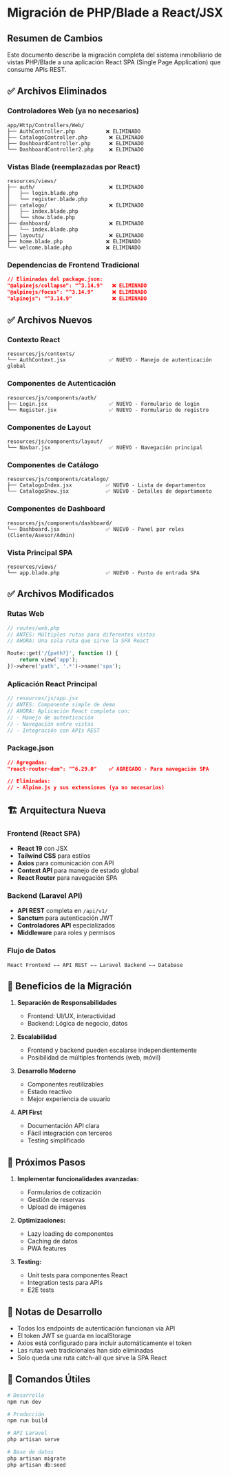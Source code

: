 # Migración de PHP/Blade a React/JSX

## Resumen de Cambios

Este documento describe la migración completa del sistema inmobiliario de vistas PHP/Blade a una aplicación React SPA (Single Page Application) que consume APIs REST.

## ✅ Archivos Eliminados

### Controladores Web (ya no necesarios)
```
app/Http/Controllers/Web/
├── AuthController.php          ❌ ELIMINADO
├── CatalogoController.php       ❌ ELIMINADO
├── DashboardController.php      ❌ ELIMINADO
└── DashboardController2.php     ❌ ELIMINADO
```

### Vistas Blade (reemplazadas por React)
```
resources/views/
├── auth/                        ❌ ELIMINADO
│   ├── login.blade.php
│   └── register.blade.php
├── catalogo/                    ❌ ELIMINADO
│   ├── index.blade.php
│   └── show.blade.php
├── dashboard/                   ❌ ELIMINADO
│   └── index.blade.php
├── layouts/                     ❌ ELIMINADO
├── home.blade.php              ❌ ELIMINADO
└── welcome.blade.php           ❌ ELIMINADO
```

### Dependencias de Frontend Tradicional
```json
// Eliminadas del package.json:
"@alpinejs/collapse": "^3.14.9"   ❌ ELIMINADO
"@alpinejs/focus": "^3.14.9"      ❌ ELIMINADO
"alpinejs": "^3.14.9"             ❌ ELIMINADO
```

## ✅ Archivos Nuevos

### Contexto React
```
resources/js/contexts/
└── AuthContext.jsx              ✅ NUEVO - Manejo de autenticación global
```

### Componentes de Autenticación
```
resources/js/components/auth/
├── Login.jsx                    ✅ NUEVO - Formulario de login
└── Register.jsx                 ✅ NUEVO - Formulario de registro
```

### Componentes de Layout
```
resources/js/components/layout/
└── Navbar.jsx                   ✅ NUEVO - Navegación principal
```

### Componentes de Catálogo
```
resources/js/components/catalogo/
├── CatalogoIndex.jsx           ✅ NUEVO - Lista de departamentos
└── CatalogoShow.jsx            ✅ NUEVO - Detalles de departamento
```

### Componentes de Dashboard
```
resources/js/components/dashboard/
└── Dashboard.jsx               ✅ NUEVO - Panel por roles (Cliente/Asesor/Admin)
```

### Vista Principal SPA
```
resources/views/
└── app.blade.php               ✅ NUEVO - Punto de entrada SPA
```

## ✅ Archivos Modificados

### Rutas Web
```php
// routes/web.php
// ANTES: Múltiples rutas para diferentes vistas
// AHORA: Una sola ruta que sirve la SPA React

Route::get('/{path?}', function () {
    return view('app');
})->where('path', '.*')->name('spa');
```

### Aplicación React Principal
```jsx
// resources/js/app.jsx
// ANTES: Componente simple de demo
// AHORA: Aplicación React completa con:
// - Manejo de autenticación
// - Navegación entre vistas
// - Integración con APIs REST
```

### Package.json
```json
// Agregadas:
"react-router-dom": "^6.29.0"    ✅ AGREGADO - Para navegación SPA

// Eliminadas:
// - Alpine.js y sus extensiones (ya no necesarios)
```

## 🏗️ Arquitectura Nueva

### Frontend (React SPA)
- **React 19** con JSX
- **Tailwind CSS** para estilos
- **Axios** para comunicación con API
- **Context API** para manejo de estado global
- **React Router** para navegación SPA

### Backend (Laravel API)
- **API REST** completa en `/api/v1/`
- **Sanctum** para autenticación JWT
- **Controladores API** especializados
- **Middleware** para roles y permisos

### Flujo de Datos
```
React Frontend ←→ API REST ←→ Laravel Backend ←→ Database
```

## 🔄 Beneficios de la Migración

1. **Separación de Responsabilidades**
   - Frontend: UI/UX, interactividad
   - Backend: Lógica de negocio, datos

2. **Escalabilidad**
   - Frontend y backend pueden escalarse independientemente
   - Posibilidad de múltiples frontends (web, móvil)

3. **Desarrollo Moderno**
   - Componentes reutilizables
   - Estado reactivo
   - Mejor experiencia de usuario

4. **API First**
   - Documentación API clara
   - Fácil integración con terceros
   - Testing simplificado

## 🚀 Próximos Pasos

1. **Implementar funcionalidades avanzadas:**
   - Formularios de cotización
   - Gestión de reservas
   - Upload de imágenes

2. **Optimizaciones:**
   - Lazy loading de componentes
   - Caching de datos
   - PWA features

3. **Testing:**
   - Unit tests para componentes React
   - Integration tests para APIs
   - E2E tests

## 📝 Notas de Desarrollo

- Todos los endpoints de autenticación funcionan vía API
- El token JWT se guarda en localStorage
- Axios está configurado para incluir automáticamente el token
- Las rutas web tradicionales han sido eliminadas
- Solo queda una ruta catch-all que sirve la SPA React

## 🔧 Comandos Útiles

```bash
# Desarrollo
npm run dev

# Producción
npm run build

# API Laravel
php artisan serve

# Base de datos
php artisan migrate
php artisan db:seed
```
